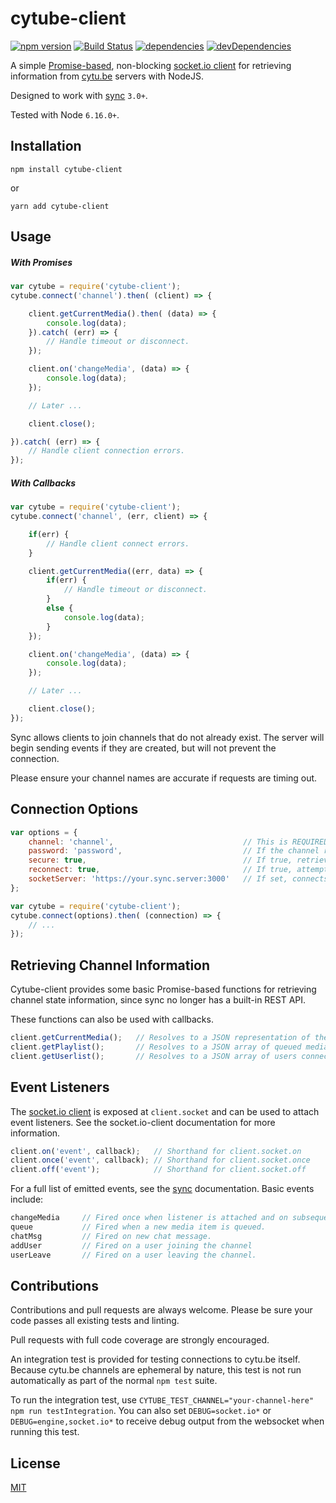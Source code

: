 # cytube-client

[![npm version](https://img.shields.io/npm/v/cytube-client.svg)](https://www.npmjs.com/package/cytube-client) [![Build Status](https://img.shields.io/travis/carriejv/cytube-client.svg)](https://travis-ci.org/carriejv/cytube-client) [![dependencies](https://img.shields.io/david/carriejv/cytube-client.svg)](https://david-dm.org/carriejv/cytube-client)  [![devDependencies](https://img.shields.io/david/dev/carriejv/cytube-client.svg)](https://david-dm.org/carriejv/cytube-client#info=devDependencies)


A simple [Promise-based](https://developer.mozilla.org/en-US/docs/Web/JavaScript/Reference/Global_Objects/Promise), non-blocking [socket.io client](https://github.com/socketio/socket.io-client) for retrieving information from [cytu.be](https://github.com/calzoneman/sync) servers with NodeJS.

Designed to work with [sync](https://github.com/calzoneman/sync) `3.0+`.

Tested with Node `6.16.0+`.

## Installation

`npm install cytube-client`

or

`yarn add cytube-client`

## Usage

##### With Promises

```javascript
var cytube = require('cytube-client');
cytube.connect('channel').then( (client) => {

    client.getCurrentMedia().then( (data) => {
        console.log(data);
    }).catch( (err) => {
        // Handle timeout or disconnect.
    });

    client.on('changeMedia', (data) => {
        console.log(data);
    });

    // Later ...

    client.close();

}).catch( (err) => {
    // Handle client connection errors.
});
```

##### With Callbacks

```javascript
var cytube = require('cytube-client');
cytube.connect('channel', (err, client) => {

    if(err) {
        // Handle client connect errors.
    }

    client.getCurrentMedia((err, data) => {
        if(err) {
            // Handle timeout or disconnect.
        }
        else {
            console.log(data);
        }
    });

    client.on('changeMedia', (data) => {
        console.log(data);
    });

    // Later ...

    client.close();
});
```

Sync allows clients to join channels that do not already exist. The server will begin sending events if they are created, but will not prevent the connection.

Please ensure your channel names are accurate if requests are timing out.

## Connection Options
```javascript
var options = {
    channel: 'channel',                             // This is REQUIRED. Sync will not acknowledge connections without a specified channel.
    password: 'password',                           // If the channel requires a password, it must be provided here.
    secure: true,                                   // If true, retrieves data over SSL from the socket server. Default true.
    reconnect: true,                                // If true, attempts to reconnect indefinitely if disconnected. Default true.
    socketServer: 'https://your.sync.server:3000'   // If set, connects to the specified url instead of searching for a channel on cytu.be.
};

var cytube = require('cytube-client');
cytube.connect(options).then( (connection) => {
    // ...
});
```

## Retrieving Channel Information

Cytube-client provides some basic Promise-based functions for retrieving channel state information, since sync no longer has a built-in REST API.

These functions can also be used with callbacks.

```javascript
client.getCurrentMedia();   // Resolves to a JSON representation of the currently playing media.
client.getPlaylist();       // Resolves to a JSON array of queued media.
client.getUserlist();       // Resolves to a JSON array of users connected to the channel.
```

## Event Listeners

The [socket.io client](https://github.com/socketio/socket.io-client) is exposed at `client.socket` and can be used to attach event listeners. See the socket.io-client documentation for more information.

```javascript
client.on('event', callback);   // Shorthand for client.socket.on
client.once('event', callback); // Shorthand for client.socket.once
client.off('event');            // Shorthand for client.socket.off
```

For a full list of emitted events, see the [sync](https://github.com/calzoneman/sync) documentation. Basic events include:

```javascript
changeMedia     // Fired once when listener is attached and on subsequent media changes.
queue           // Fired when a new media item is queued.
chatMsg         // Fired on new chat message.
addUser         // Fired on a user joining the channel
userLeave       // Fired on a user leaving the channel.
```

## Contributions

Contributions and pull requests are always welcome. Please be sure your code passes all existing tests and linting.

Pull requests with full code coverage are strongly encouraged.

An integration test is provided for testing connections to cytu.be itself. Because cytu.be channels are ephemeral by nature, this test is not run automatically as part of the normal `npm test` suite.

To run the integration test, use `CYTUBE_TEST_CHANNEL="your-channel-here" npm run testIntegration`. You can also set `DEBUG=socket.io*` or `DEBUG=engine,socket.io*` to receive debug output from the websocket when running this test.

## License

[MIT](https://github.com/carriejv/cytube-client/blob/master/LICENSE)